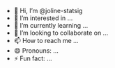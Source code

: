- 👋 Hi, I’m @joline-statsig
- 👀 I’m interested in ...
- 🌱 I’m currently learning ...
- 💞️ I’m looking to collaborate on ...
- 📫 How to reach me ...
- 😄 Pronouns: ...
- ⚡ Fun fact: ...

<!---
joline-statsig/joline-statsig is a ✨ special ✨ repository because its `README.md` (this file) appears on your GitHub profile.
You can click the Preview link to take a look at your changes.
--->
